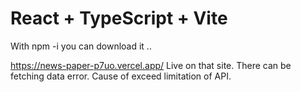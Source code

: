 # React + TypeScript + Vite


With npm -i you can download it ..

https://news-paper-p7uo.vercel.app/ Live on that site.
There can be fetching data error. Cause of exceed limitation of API.

